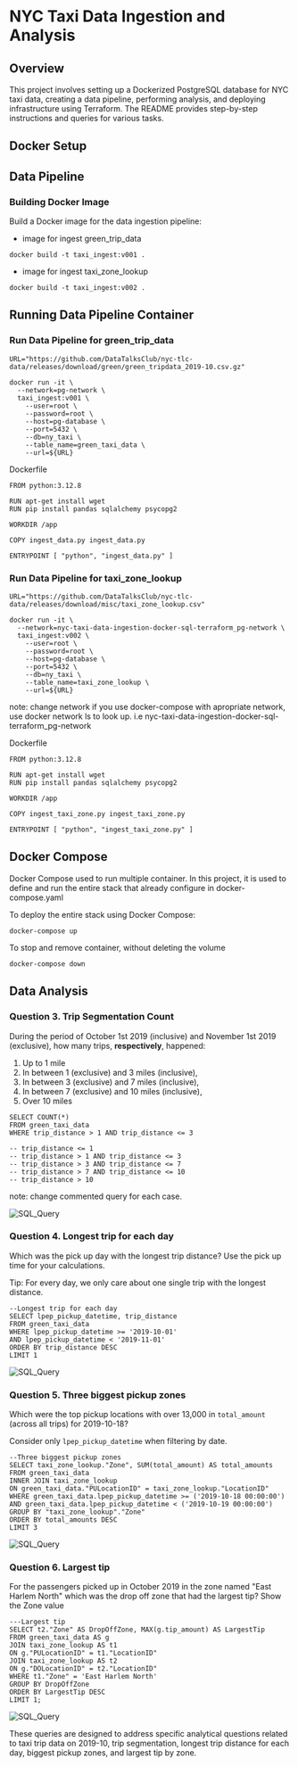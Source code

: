 # NYC Taxi Data Ingestion and Analysis

## Overview

This project involves setting up a Dockerized PostgreSQL database for NYC taxi data, creating a data pipeline, performing analysis, and deploying infrastructure using Terraform. The README provides step-by-step instructions and queries for various tasks.

## Docker Setup

## Data Pipeline

### Building Docker Image

Build a Docker image for the data ingestion pipeline:

- image for ingest green_trip_data

```
docker build -t taxi_ingest:v001 .
```

- image for ingest taxi_zone_lookup

```
docker build -t taxi_ingest:v002 .
```

## Running Data Pipeline Container

### Run Data Pipeline for green_trip_data

```
URL="https://github.com/DataTalksClub/nyc-tlc-data/releases/download/green/green_tripdata_2019-10.csv.gz"

docker run -it \
  --network=pg-network \
  taxi_ingest:v001 \
    --user=root \
    --password=root \
    --host=pg-database \
    --port=5432 \
    --db=ny_taxi \
    --table_name=green_taxi_data \
    --url=${URL}
```

Dockerfile

```
FROM python:3.12.8

RUN apt-get install wget
RUN pip install pandas sqlalchemy psycopg2

WORKDIR /app

COPY ingest_data.py ingest_data.py

ENTRYPOINT [ "python", "ingest_data.py" ]
```

### Run Data Pipeline for taxi_zone_lookup

```
URL="https://github.com/DataTalksClub/nyc-tlc-data/releases/download/misc/taxi_zone_lookup.csv"

docker run -it \
  --network=nyc-taxi-data-ingestion-docker-sql-terraform_pg-network \
  taxi_ingest:v002 \
    --user=root \
    --password=root \
    --host=pg-database \
    --port=5432 \
    --db=ny_taxi \
    --table_name=taxi_zone_lookup \
    --url=${URL}
```

note: change network if you use docker-compose with apropriate network, use docker network ls to look up. i.e nyc-taxi-data-ingestion-docker-sql-terraform_pg-network

Dockerfile

```
FROM python:3.12.8

RUN apt-get install wget
RUN pip install pandas sqlalchemy psycopg2

WORKDIR /app

COPY ingest_taxi_zone.py ingest_taxi_zone.py

ENTRYPOINT [ "python", "ingest_taxi_zone.py" ]
```

## Docker Compose

Docker Compose used to run multiple container. In this project, it is used to define and run the entire stack that already configure in docker-compose.yaml

To deploy the entire stack using Docker Compose:

```
docker-compose up
```

To stop and remove container, without deleting the volume

```
docker-compose down
```

## Data Analysis

### Question 3. Trip Segmentation Count

During the period of October 1st 2019 (inclusive) and November 1st 2019 (exclusive), how many trips, **respectively**, happened:

1. Up to 1 mile
2. In between 1 (exclusive) and 3 miles (inclusive),
3. In between 3 (exclusive) and 7 miles (inclusive),
4. In between 7 (exclusive) and 10 miles (inclusive),
5. Over 10 miles

```
SELECT COUNT(*)
FROM green_taxi_data
WHERE trip_distance > 1 AND trip_distance <= 3

-- trip_distance <= 1
-- trip_distance > 1 AND trip_distance <= 3
-- trip_distance > 3 AND trip_distance <= 7
-- trip_distance > 7 AND trip_distance <= 10
-- trip_distance > 10
```

note: change commented query for each case.

![SQL_Query](data/images/Question_3.png)

### Question 4. Longest trip for each day

Which was the pick up day with the longest trip distance?
Use the pick up time for your calculations.

Tip: For every day, we only care about one single trip with the longest distance.

```
--Longest trip for each day
SELECT lpep_pickup_datetime, trip_distance
FROM green_taxi_data
WHERE lpep_pickup_datetime >= '2019-10-01'
AND lpep_pickup_datetime < '2019-11-01'
ORDER BY trip_distance DESC
LIMIT 1
```

![SQL_Query](data/images/Question_4.png)

### Question 5. Three biggest pickup zones

Which were the top pickup locations with over 13,000 in
`total_amount` (across all trips) for 2019-10-18?

Consider only `lpep_pickup_datetime` when filtering by date.

```
--Three biggest pickup zones
SELECT taxi_zone_lookup."Zone", SUM(total_amount) AS total_amounts
FROM green_taxi_data
INNER JOIN taxi_zone_lookup
ON green_taxi_data."PULocationID" = taxi_zone_lookup."LocationID"
WHERE green_taxi_data.lpep_pickup_datetime >= ('2019-10-18 00:00:00')
AND green_taxi_data.lpep_pickup_datetime < ('2019-10-19 00:00:00')
GROUP BY "taxi_zone_lookup"."Zone"
ORDER BY total_amounts DESC
LIMIT 3
```

![SQL_Query](data/images/Question_5.png)

### Question 6. Largest tip

For the passengers picked up in October 2019 in the zone
named "East Harlem North" which was the drop off zone that had
the largest tip? Show the Zone value

```
---Largest tip
SELECT t2."Zone" AS DropOffZone, MAX(g.tip_amount) AS LargestTip
FROM green_taxi_data AS g
JOIN taxi_zone_lookup AS t1
ON g."PULocationID" = t1."LocationID"
JOIN taxi_zone_lookup AS t2
ON g."DOLocationID" = t2."LocationID"
WHERE t1."Zone" = 'East Harlem North'
GROUP BY DropOffZone
ORDER BY LargestTip DESC
LIMIT 1;
```

![SQL_Query](data/images/Question_6.png)

These queries are designed to address specific analytical questions related to taxi trip data on 2019-10, trip segmentation, longest trip distance for each day, biggest pickup zones, and largest tip by zone.
